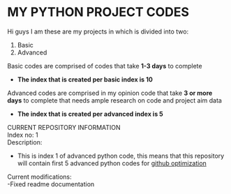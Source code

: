 # MY PYTHON PROJECT CODES
Hi guys I am these are my projects in which is divided into two:
1. Basic
2. Advanced  

Basic codes are comprised of codes that take **1-3 days** to complete  
- **The index that is created per basic index is 10**


Advanced codes are comprised in my opinion code that take **3 or more days** to complete that needs ample research on code and project aim data 
- **The index that is created per advanced index is 5**

CURRENT REPOSITORY INFORMATION  
Index no: 1  
Description:  
- This is index 1 of advanced python code, this means that this repository will contain first 5 advanced python codes for [github optimization](https://docs.github.com/en/repositories/working-with-files/managing-large-files/about-git-large-file-storage)

Current modifications:  
-Fixed readme documentation 

